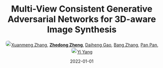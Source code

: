 ---
title: "Multi-View Consistent Generative Adversarial Networks for 3D-aware Image Synthesis"
collection: publications
permalink: /publication/Multi-Vi2022
date: 2022-01-01
doi: 
keywords: 
venue: 'CVPR'
paperurl: 'https://zdzheng.xyz/files/Zhang_CVPR_2022.pdf'
code: 'https://github.com/Xuanmeng-Zhang/MVCGAN'
author: '<a href="https://zdzheng.xyz/authors/Xuanmeng-Zhang" class="author"> <img src= "https://zdzheng.xyz/coauthors/xuanmeng-zhang.jpeg" alt="xuanmeng-zhang" style="border-radius: 50%; height:20px; width:20px">Xuanmeng Zhang</a>, <strong><a href="https://zdzheng.xyz/authors/Zhedong-Zheng" class="author">Zhedong Zheng</a></strong>, <a href="https://zdzheng.xyz/authors/Daiheng-Gao" class="author">Daiheng Gao</a>, <a href="https://zdzheng.xyz/authors/Bang-Zhang" class="author">Bang Zhang</a>, <a href="https://zdzheng.xyz/authors/Pan-Pan" class="author">Pan Pan</a>, <a href="https://zdzheng.xyz/authors/Yi-Yang" class="author"> <img src= "https://zdzheng.xyz/coauthors/yi-yang.jpeg" alt="yi-yang" style="border-radius: 50%; height:20px; width:20px">Yi Yang</a>'
sqlauthor: '{"@type": "Person","name": "Xuanmeng Zhang"}, {"@type": "Person","name": "Zhedong Zheng"}, {"@type": "Person","name": "Daiheng Gao"}, {"@type": "Person","name": "Bang Zhang"}, {"@type": "Person","name": "Pan Pan"}, {"@type": "Person","name": "Yi Yang"}'
citation: ' Xuanmeng Zhang,  Zhedong Zheng,  Daiheng Gao,  Bang Zhang,  Pan Pan,  Yi Yang, &quot;Multi-View Consistent Generative Adversarial Networks for 3D-aware Image Synthesis.&quot; CVPR, 2022.'
pub_year: '2022'
bib: >
    @inproceedings{zhang2022multiview,<br>author = "Zhang, Xuanmeng and Zheng, Zhedong and Gao, Daiheng and Zhang, Bang and Pan, Pan and Yang, Yi",<br>title = "Multi-View Consistent Generative Adversarial Networks for 3D-aware Image Synthesis",<br>booktitle = "CVPR",<br>url = "https://zdzheng.xyz/files/Zhang\_CVPR\_2022.pdf",<br>code = "https://github.com/Xuanmeng-Zhang/MVCGAN",<br>year = "2022"
    }

---